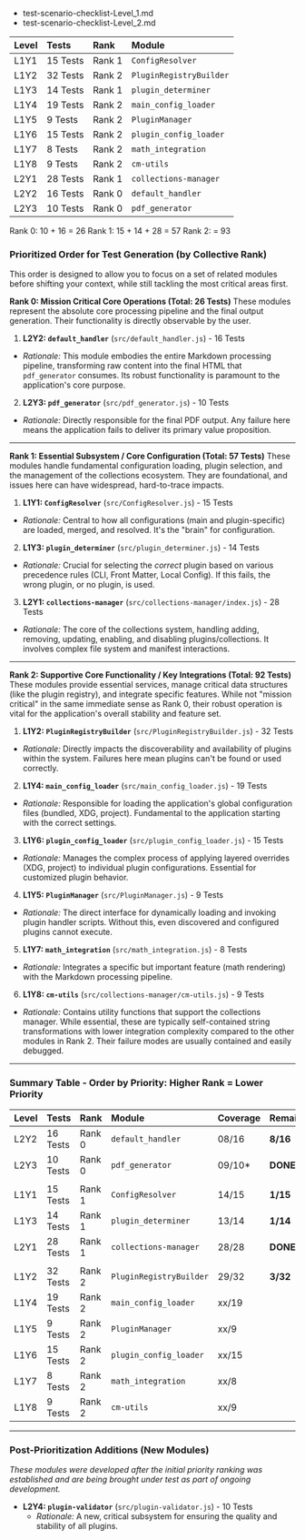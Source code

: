 - test-scenario-checklist-Level\_1.md
- test-scenario-checklist-Level\_2.md


| Level | Tests      | Rank       | Module                    |
| :---- | :--------- | :--------- | :------------------------ |
| L1Y1  |  15 Tests  |  Rank 1    | `ConfigResolver`          |
| L1Y2  |  32 Tests  |  Rank 2    | `PluginRegistryBuilder`   |
| L1Y3  |  14 Tests  |  Rank 1    | `plugin_determiner`       |
| L1Y4  |  19 Tests  |  Rank 2    | `main_config_loader`      |
| L1Y5  |   9 Tests  |  Rank 2    | `PluginManager`           |
| L1Y6  |  15 Tests  |  Rank 2    | `plugin_config_loader`    |
| L1Y7  |   8 Tests  |  Rank 2    | `math_integration`        |
| L1Y8  |   9 Tests  |  Rank 2    | `cm-utils`                |
| L2Y1  |  28 Tests  |  Rank 1    | `collections-manager`     |
| L2Y2  |  16 Tests  |  Rank 0    | `default_handler`         |
| L2Y3  |  10 Tests  |  Rank 0    | `pdf_generator`           |

Rank 0: 10 + 16      = 26
Rank 1: 15 + 14 + 28 = 57
Rank 2:              = 93

### Prioritized Order for Test Generation (by Collective Rank)

This order is designed to allow you to focus on a set of related modules before shifting your context, while still tackling the most critical areas first.

**Rank 0: Mission Critical Core Operations (Total: 26 Tests)**
These modules represent the absolute core processing pipeline and the final output generation. Their functionality is directly observable by the user.

1.  **L2Y2: `default_handler`** (`src/default_handler.js`) - 16 Tests
  * *Rationale:* This module embodies the entire Markdown processing pipeline, transforming raw content into the final HTML that `pdf_generator` consumes. Its robust functionality is paramount to the application's core purpose.
2.  **L2Y3: `pdf_generator`** (`src/pdf_generator.js`) - 10 Tests
  * *Rationale:* Directly responsible for the final PDF output. Any failure here means the application fails to deliver its primary value proposition.

---

**Rank 1: Essential Subsystem / Core Configuration (Total: 57 Tests)**
These modules handle fundamental configuration loading, plugin selection, and the management of the collections ecosystem. They are foundational, and issues here can have widespread, hard-to-trace impacts.

1.  **L1Y1: `ConfigResolver`** (`src/ConfigResolver.js`) - 15 Tests
  * *Rationale:* Central to how all configurations (main and plugin-specific) are loaded, merged, and resolved. It's the "brain" for configuration.
2.  **L1Y3: `plugin_determiner`** (`src/plugin_determiner.js`) - 14 Tests
  * *Rationale:* Crucial for selecting the *correct* plugin based on various precedence rules (CLI, Front Matter, Local Config). If this fails, the wrong plugin, or no plugin, is used.
3.  **L2Y1: `collections-manager`** (`src/collections-manager/index.js`) - 28 Tests
  * *Rationale:* The core of the collections system, handling adding, removing, updating, enabling, and disabling plugins/collections. It involves complex file system and manifest interactions.

---

**Rank 2: Supportive Core Functionality / Key Integrations (Total: 92 Tests)**
These modules provide essential services, manage critical data structures (like the plugin registry), and integrate specific features. While not "mission critical" in the same immediate sense as Rank 0, their robust operation is vital for the application's overall stability and feature set.

1.  **L1Y2: `PluginRegistryBuilder`** (`src/PluginRegistryBuilder.js`) - 32 Tests
  * *Rationale:* Directly impacts the discoverability and availability of plugins within the system. Failures here mean plugins can't be found or used correctly.
2.  **L1Y4: `main_config_loader`** (`src/main_config_loader.js`) - 19 Tests
  * *Rationale:* Responsible for loading the application's global configuration files (bundled, XDG, project). Fundamental to the application starting with the correct settings.
3.  **L1Y6: `plugin_config_loader`** (`src/plugin_config_loader.js`) - 15 Tests
  * *Rationale:* Manages the complex process of applying layered overrides (XDG, project) to individual plugin configurations. Essential for customized plugin behavior.
4.  **L1Y5: `PluginManager`** (`src/PluginManager.js`) - 9 Tests
  * *Rationale:* The direct interface for dynamically loading and invoking plugin handler scripts. Without this, even discovered and configured plugins cannot execute.
5.  **L1Y7: `math_integration`** (`src/math_integration.js`) - 8 Tests
  * *Rationale:* Integrates a specific but important feature (math rendering) with the Markdown processing pipeline.
6.  **L1Y8: `cm-utils`** (`src/collections-manager/cm-utils.js`) - 9 Tests
  * *Rationale:* Contains utility functions that support the collections manager. While essential, these are typically self-contained string transformations with lower integration complexity compared to the other modules in Rank 2. Their failure modes are usually contained and easily debugged.

---


### Summary Table - Order by Priority: Higher Rank = Lower Priority

| Level | Tests      | Rank       | Module                    | Coverage  | Remaining |
| :---- | :--------- | :--------- | :------------------------ | :-------- | :-------- |
| L2Y2  |  16 Tests  |  Rank 0    | `default_handler`         | 08/16     | **8/16**  |
| L2Y3  |  10 Tests  |  Rank 0    | `pdf_generator`           | 09/10\*   | **DONE**  |
|       |            |            |                           |           |
| L1Y1  |  15 Tests  |  Rank 1    | `ConfigResolver`          | 14/15     | **1/15**  |
| L1Y3  |  14 Tests  |  Rank 1    | `plugin_determiner`       | 13/14     | **1/14**  |
| L2Y1  |  28 Tests  |  Rank 1    | `collections-manager`     | 28/28     | **DONE**  |
|       |            |            |                           |           |
| L1Y2  |  32 Tests  |  Rank 2    | `PluginRegistryBuilder`   | 29/32     | **3/32**  |
| L1Y4  |  19 Tests  |  Rank 2    | `main_config_loader`      | xx/19     |     |
| L1Y5  |  9 Tests   |  Rank 2    | `PluginManager`           | xx/9      |     |
| L1Y6  |  15 Tests  |  Rank 2    | `plugin_config_loader`    | xx/15     |     |
| L1Y7  |  8 Tests   |  Rank 2    | `math_integration`        | xx/8      |     |
| L1Y8  |  9 Tests   |  Rank 2    | `cm-utils`                | xx/9      |     |


---

### Post-Prioritization Additions (New Modules)

*These modules were developed after the initial priority ranking was established and are being brought under test as part of ongoing development.*

- **L2Y4: `plugin-validator`** (`src/plugin-validator.js`) - 10 Tests
  * *Rationale:* A new, critical subsystem for ensuring the quality and stability of all plugins.

